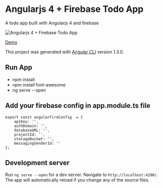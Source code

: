 # Angularjs 4 + Firebase Todo App

A todo app built with Angularjs 4 and firebase 

![Angularjs 4 + Firebase Todo App](https://github.com/nazmulrockon/angularJs4_Firebase_ToDoApp/blob/master/src/assets/todoapp.PNG)

 [Demo](https://www.youtube.com/watch?v=fTh1XfqzVnQ)

This project was generated with [Angular CLI](https://github.com/angular/angular-cli) version 1.3.0.

## Run App
 - npm install
 - npm install font-awesome
 - ng serve --open

## Add your firebase config in app.module.ts file

```
export const angularFireConfig  = {
    apiKey: '',
    authDomain: '',
    databaseURL: '',
    projectId: '',
    storageBucket: '',
    messagingSenderId: ''
};
```

## Development server

Run `ng serve --open` for a dev server. Navigate to `http://localhost:4200/`. The app will automatically reload if you change any of the source files.


